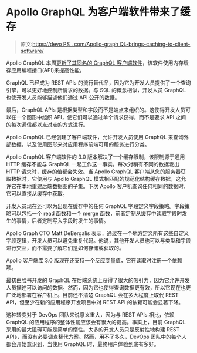 # Apollo GraphQL 为客户端软件带来了缓存

> 原文:[https://devo PS . com/Apollo-graph QL-brings-caching-to-client-software/](https://devops.com/apollo-graphql-brings-caching-to-client-software/)

Apollo GraphQL 本周[更新了其同名的 GraphQL 客户端软件](https://www.apollographql.com/blog/announcing-the-release-of-apollo-client-3-0/?mc_cid=e593721cc7&mc_eid=4e4f820c6a)，该软件使用内存缓存应用编程接口(API)来提高性能。

GraphQL 已经成为 REST APIs 的流行替代品，因为它为开发人员提供了一个查询引擎，可以更好地控制所请求的数据。与 SQL 的概念相似，开发人员 GraphQL 也使开发人员能够描述他们通过 API 公开的数据。

最后，GraphQL APIs 是根据类型和字段而不是端点来组织的。这使得开发人员可以在一个图形中组织 API，使它们可以通过单个请求获得，而不是要求 API 之间的每次通信都以点对点的方式进行。

Apollo GraphQL 已经创建了客户端软件，允许开发人员使用 GraphQL 来查询外部数据，以及使用图形来对应用程序前端可用的服务进行分类。

Apollo GraphQL 客户端软件的 3.0 版本解决了一个缓存限制，该限制源于通用 HTTP 缓存不能与 GraphQL 一起工作这一事实。每次对稍有不同的数据发出 HTTP 请求时，缓存的值都会失效。当 Apollo GraphQL 客户端从您的服务器获取数据时，它使用与 Apollo GraphQL 模式相匹配的规范化结构缓存数据，这允许它在本地重建后端数据图的子集。下次 Apollo 客户机查询任何相同的数据时，它可以直接从缓存中获取。

开发人员现在还可以为出现在缓存中的任何 GraphQL 字段定义字段策略。字段策略可以包括一个 read 函数和一个 merge 函数，前者定制从缓存中读取字段时发生的事情，后者定制写入字段时发生的事情。

Apollo Graph CTO Matt DeBergalis 表示，通过在一个地方定义所有这些自定义字段逻辑，开发人员可以避免重复代码。他说，其他开发人员也可以与类型和字段进行交互，而不需要了解它们是如何存储或获取的。

Apollo 客户端库 3.0 版现在还支持一个反应变量值，它在读取时注册一个依赖项。

最初由脸书开发的 GraphQL 在后端系统上获得了很大的吸引力，因为它允许开发人员描述可以访问的数据。然而，因为它也使得查询数据更有效，所以它现在也更广泛地部署在客户机上。目前还不清楚 GraphQL 会在多大程度上取代 REST API，但至少在新的应用程序开发项目中对 REST API 的依赖可能会显著下降。

这种转变对于 DevOps 团队来说意义重大，因为与 REST APIs 相比，依赖 GraphQL 的应用程序的整体性能应该会有很大的提高。事实上，目前 GraphQL 采用的最大阻碍可能是简单的惰性。太多的开发人员只是反射性地构建 REST APIs，而没有必要调查替代方案。然而，用不了多久，DevOps 团队中的每个人都会开始意识到，当使用 GraphQL 时，最终用户体验到底有多好。